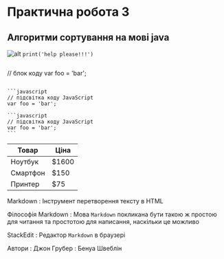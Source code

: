 
# Практична робота 3

## Алгоритми сортування на мові java
![alt](https://cojo.ru/wp-content/uploads/2023/01/kartinka-pomogite-3.webp)
`print('help please!!!')`
```

```
// блок коду
var foo = 'bar';
```

```javascript
// підсвітка коду JavaScript
var foo = 'bar';
```
~~~
```javascript
// підсвітка коду JavaScript
var foo = 'bar';
```
~~~

Товар     | Ціна
--------- | -----
Ноутбук   | $1600
Смартфон  | $150
Принтер   | $75

Markdown
: Інструмент перетворення тексту в HTML

Філософія Markdown
: Мова `Markdown` покликана бути такою ж простою для читання та простотою для написання, наскільки це можливо

StackEdit
: Редактор `Markdown` в браузері

Автори
: Джон Грубер
: Бенуа Швеблін
